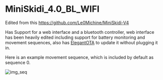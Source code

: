 # MiniSkidi_4.0_BL_WIFI
Edited from this https://github.com/Le0Michine/MiniSkidi-V4

Has Support for a web interface and a bluetooth controller, web interface has been heavily edited including support for battery monitoring and movement sequences, also has [ElegantOTA](https://github.com/ayushsharma82/ElegantOTA) to update it without plugging it in.

Here is an example movement sequence, which is included by default as sequence 0.

![img_seq](sequence.gif)
